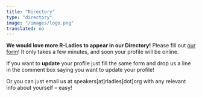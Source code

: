 ```yaml
---
title: "Directory"
type: "directory"
image: "/images/logo.png"
translated: no
---
```


**We would love more R-Ladies to appear in our Directory!** 
Please fill out [our form]()! 
It only takes a few minutes, and soon your profile will be online.

If you want to **update** your profile just fill the same form and drop us a line in the comment box saying you want to update your profile!

Or you can just email us at speakers[at]rladies[dot]org with any relevant info about yourself – easy!

